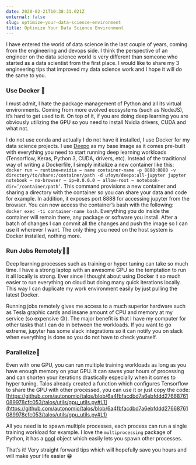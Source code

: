 ```yaml
---
date: 2020-02-21T10:38:31.021Z
external: false
slug: optimize-your-data-science-environment
title: Optimize Your Data Science Environment
---
```


I have entered the world of data science in the last couple of years, coming from the engineering and devops side. I think the perspective of an engineer on the data science world is very different than someone who started as a data scientist from the first place. I would like to share my 3 engineering tips that improved my data science work and I hope it will do the same to you.

### Use Docker 🚢

I must admit, I hate the package management of Python and all its virtual environments. Coming from more evolved ecosystems (such as NodeJS), it’s hard to get used to it. On top of it, if you are doing deep learning you are obviously utilizing the GPU so you need to install Nvidia drivers, CUDA and what not.

I do not use conda and actually I do not have it installed, I use Docker for my data science projects. I use [Deepo](https://hub.docker.com/r/ufoym/deepo/) as my base image as it comes pre-built with everything you need to start running deep learning workloads (Tensorflow, Keras, Python 3, CUDA, drivers, etc). Instead of the traditional way of writing a Dockerfile, I simply initialize a new container like this: `docker run — runtime=nvidia — name container-name -p 8888:8888 -v directory/to/share:/container/path -d ufoym/deepo:all-jupyter jupyter notebook — no-browser — ip=0.0.0.0 — allow-root — notebook-dir=’/container/path’`.
This command provisions a new container and sharing a directory with the container so you can share your data and code for example. In addition, it exposes port 8888 for accessing jupyter from the browser. You can now access the container’s bash with the following: `docker exec -ti container-name bash`. Everything you do inside the container will remain there, any package or software you install. After a batch of changes I can commit all the changes and push the image so I can use it wherever I want. The only thing you need on the host system is Docker installed, nothing more.

### Run Jobs Remotely👩‍🚀

Deep learning processes such as training or hyper tuning can take so much time. I have a strong laptop with an awesome GPU so the temptation to run it all locally is strong. Ever since I thought about using Docker it so much easier to run everything on cloud but doing many quick iterations locally. This way I can duplicate my work environment easily by just pulling the latest Docker.

Running jobs remotely gives me access to a much superior hardware such as Tesla graphic cards and insane amount of CPU and memory at my service (so expensive 😓). The major benefit is that I have my computer for other tasks that I can do in between the workloads. If you want to go extreme, jupyter has some slack integrations so it can notify you on slack when everything is done so you do not have to check yourself.

### Parallelize👯

Even with one GPU, you can run multiple training workloads as long as you have enough memory on your GPU. It can saves your hours of processing and can shorten your iterations drastically especially when it comes to hyper tuning. Talos already created a function which configures Tensorflow to share the GPU with other processed, you can use it or just copy the code: [https://github.com/autonomio/talos/blob/6a4fbfacdbd7a6ebfddd27668761089978cfc053/talos/utils/gpu_utils.py#L1](https://github.com/autonomio/talos/blob/6a4fbfacdbd7a6ebfddd27668761089978cfc053/talos/utils/gpu_utils.py#L1)

All you need is to spawn multiple processes, each process can run a single training workload for example. I love the `multiprocessing` package of Python, it has a [pool](https://docs.python.org/2/library/multiprocessing.html) object which easily lets you spawn other processes.

That’s it! Very straight forward tips which will hopefully save you hours and will make your life easier 😁
